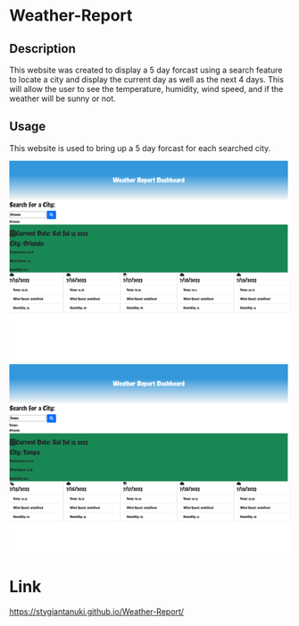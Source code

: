 # Weather-Report

## Description
This website was created to display a 5 day forcast using a search feature to locate a city and display the current day as well as the next 4 days. This will allow the user to see the temperature, humidity, wind speed, and if the weather will be sunny or not. 

## Usage

This website is used to bring up a 5 day forcast for each searched city.

![Screenshot of Website](./assests/images/_C__Users_Felix_Documents_UCF_Homework_Homework_6_Weather-Report_index.html%20(2).png)
![Screenshot of Website](./assests/images/_C__Users_Felix_Documents_UCF_Homework_Homework_6_Weather-Report_index.html%20(3).png)

# Link
https://stygiantanuki.github.io/Weather-Report/ 